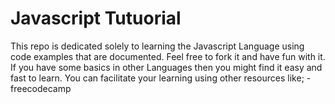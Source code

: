 # Javascript Tutuorial
This repo is dedicated solely to learning the Javascript Language using code examples that are documented.
Feel free to fork it and have fun with it. If you have some basics in other Languages then you might find it easy and fast to learn.
You can facilitate your learning using other resources like;
-freecodecamp